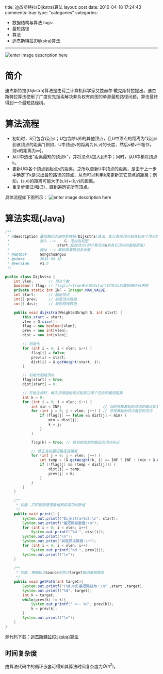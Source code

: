 title: 迪杰斯特拉(Dijkstra)算法
layout: post
date: 2016-04-18 17:24:43  
comments: true
type: "categories"
categories: 
- 数据结构与算法
tags: 
- 最短路径
- 算法
- 迪杰斯特拉(Dijkstra)算法

---
![enter image description here](http://7xsc5j.com1.z0.glb.clouddn.com/675px-Edsger_Wybe_Dijkstra.jpg)
<!--more-->
# 简介
迪杰斯特拉(Dijkstra)算法是由荷兰计算机科学家艾兹赫尔·戴克斯特拉提出。迪杰斯特拉算法使用了广度优先搜索解决非负权有向图的单源最短路径问题，算法最终得到一个最短路径树。

# 算法流程
- 初始时，S只包含起点s；U包含除s外的其他顶点，且U中顶点的距离为"起点s到该顶点的距离"[例如，U中顶点v的距离为(s,v)的长度，然后s和v不相邻，则v的距离为∞]。
- 从U中选出"距离最短的顶点k"，并将顶点k加入到S中；同时，从U中移除顶点k。
- 更新U中各个顶点到起点s的距离。之所以更新U中顶点的距离，是由于上一步中确定了k是求出最短路径的顶点，从而可以利用k来更新其它顶点的距离；例如，(s,v)的距离可能大于(s,k)+(k,v)的距离。
- 重复步骤(2)和(3)，直到遍历完所有顶点。

具体流程如下图所示：
![enter image description here](http://7xsc5j.com1.z0.glb.clouddn.com/%E8%BF%AA%E6%9D%B0%E6%96%AF%E7%89%B9%E6%8B%89%28Dijkstra%29%E7%AE%97%E6%B3%95%E6%B5%81%E7%A8%8B%E5%9B%BE.png)

# 算法实现(Java)
```java
/**
 * @description 最短路径之迪杰斯特拉(Dijkstra)算法，即计算某顶点到其它各个顶点的最短路径及带权长度
 *              输入 -->    G：无向有权图
 *                      start:起始顶点(即计算顶点s到其它顶点的最短距离)                            
 *              输出 --> 最短距离数组及长度
 * @author      GongchuangSu
 * @since       2016.04.18
 * @version     v1.0
 */

public class Dijkstra {
    int vlen;       // 顶点个数
    boolean[] flag; // flag[i]=true表示顶点start到顶点i的最短路径已求得
    private static int INF = Integer.MAX_VALUE;
    int start;      // 起始顶点
    int[] prev;     // 前驱顶点数组
    int[] dist;     // 最短路径数组

    public void dijkstra(WeightedGraph G, int start) {
        this.start = start;
        vlen = G.size();
        flag = new boolean[vlen];
        prev = new int[vlen];
        dist = new int[vlen];

        // 初始化
        for (int i = 0; i < vlen; i++) {
            flag[i] = false;
            prev[i] = start;
            dist[i] = G.getWeight(start, i);
        }

        // 初始化起始顶点
        flag[start] = true;
        dist[start] = 0;

        // 开始主循环，每次求得起始顶点到其它某个顶点的最短距离
        int k = 0;
        for (int i = 0; i < vlen; i++) {
            int min = INF;                   // 当前所知离起始顶点的最近距离
            for (int j = 0; j < vlen; j++) { // 寻找离起始顶点最近的顶点
                if (flag[j] == false && dist[j] < min) {
                    min = dist[j];
                    k = j;
                }
            }

            flag[k] = true; // 将当前找到的最近的顶点标记

            // 修正当前最短路径及距离
            for (int j = 0; j < vlen; j++) {
                int temp = (G.getWeight(k, j) == INF ? INF : (min + G.getWeight(k, j)));
                if (!flag[j] && (temp < dist[j])) {
                    dist[j] = temp;
                    prev[j] = k;
                }
            }
        }
    }

    /**
     * 功能：打印最短路径数组和前驱顶点数组
     */
    public void print() {
        System.out.printf("Dijkstra(%d):\n", start);
        System.out.printf("最短路径数组:\n");
        for (int i = 0; i < vlen; i++)
            System.out.printf("%d ", dist[i]);
        System.out.print("\n");
        System.out.print("前驱顶点数组:\n");
        for (int i = 0; i < vlen; i++)
            System.out.printf("%d ", prev[i]);
        System.out.printf("\n");
    }
    
    /**
     * 功能：根据起点source和终点target输出最短路径
     */
    public void getPath(int target){
    	System.out.printf("(%d,%d)最短路径为：\n" ,start ,target);
    	System.out.printf("%d", target);
    	int k = target;
    	while(prev[k] != k){
    		System.out.printf(" <-- %d", prev[k]);
    		k = prev[k];
    	}
    	System.out.printf("\n");
    }
}
```
源代码下载：[迪杰斯特拉(Dijkstra)算法](https://github.com/GongchuangSu/Data_Structures_and_Algorithms/tree/master/%E5%9B%BE%28Graph%29/%E6%9C%80%E7%9F%AD%E8%B7%AF%E5%BE%84/%E8%BF%AA%E6%9D%B0%E6%96%AF%E7%89%B9%E6%8B%89%28Dijkstra%29%E7%AE%97%E6%B3%95)

## 时间复杂度
由算法代码中的循环嵌套可得知其算法时间复杂度为$O(n^2)$。
